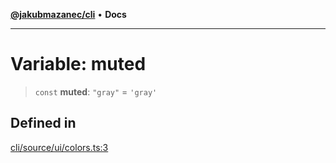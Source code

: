 [**@jakubmazanec/cli**](../../../README.md) • **Docs**

---

# Variable: muted

> `const` **muted**: `"gray"` = `'gray'`

## Defined in

[cli/source/ui/colors.ts:3](https://github.com/jakubmazanec/tools/blob/043f017b24789eba8a7eb285e0e1042ac4eaaeea/packages/cli/source/ui/colors.ts#L3)
